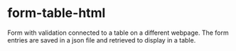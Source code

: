 # form-table-html
Form with validation connected to a table on a different webpage. The form entries are saved in a json file and retrieved to display in a table. 
